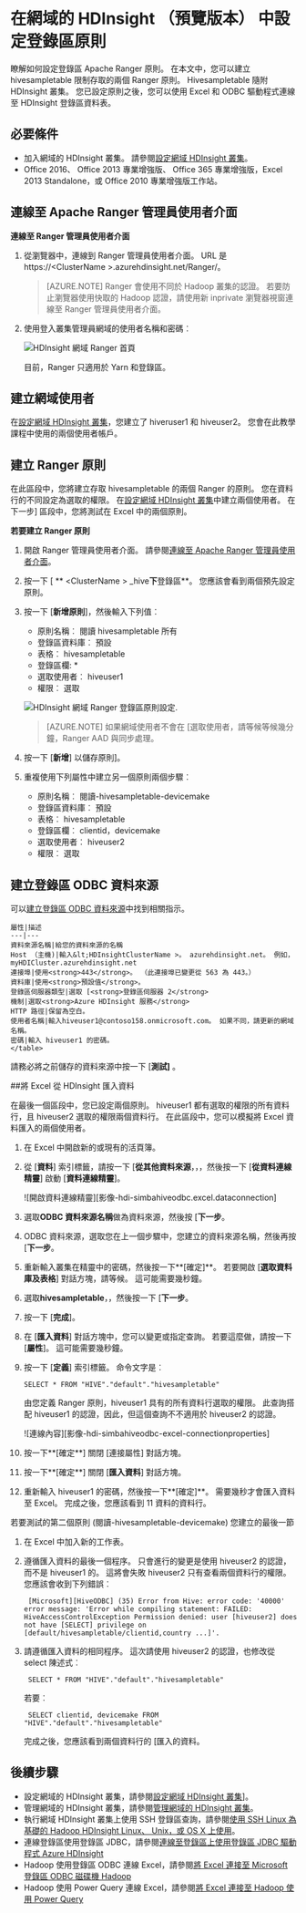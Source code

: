 <properties
    pageTitle="在網域的 HDInsight 中設定登錄區原則 |Microsoft Azure"
    description="了解..."
    services="hdinsight"
    documentationCenter=""
    authors="saurinsh"
    manager="jhubbard"
    editor="cgronlun"
    tags="azure-portal"/>

<tags
    ms.service="hdinsight"
    ms.devlang="na"
    ms.topic="hero-article"
    ms.tgt_pltfrm="na"
    ms.workload="big-data"
    ms.date="10/25/2016"
    ms.author="saurinsh"/>

# <a name="configure-hive-policies-in-domain-joined-hdinsight-preview"></a>在網域的 HDInsight （預覽版本） 中設定登錄區原則

瞭解如何設定登錄區 Apache Ranger 原則。 在本文中，您可以建立 hivesampletable 限制存取的兩個 Ranger 原則。 Hivesampletable 隨附 HDInsight 叢集。 您已設定原則之後，您可以使用 Excel 和 ODBC 驅動程式連線至 HDInsight 登錄區資料表。


## <a name="prerequisites"></a>必要條件

- 加入網域的 HDInsight 叢集。 請參閱[設定網域 HDInsight 叢集](hdinsight-domain-joined-configure.md)。
- Office 2016、 Office 2013 專業增強版、 Office 365 專業增強版，Excel 2013 Standalone，或 Office 2010 專業增強版工作站。


## <a name="connect-to-apache-ranger-admin-ui"></a>連線至 Apache Ranger 管理員使用者介面

**連線至 Ranger 管理員使用者介面**

1. 從瀏覽器中，連線到 Ranger 管理員使用者介面。 URL 是 https://&lt;ClusterName >.azurehdinsight.net/Ranger/。 

    >[AZURE.NOTE] Ranger 會使用不同於 Hadoop 叢集的認證。 若要防止瀏覽器使用快取的 Hadoop 認證，請使用新 inprivate 瀏覽器視窗連線至 Ranger 管理員使用者介面。
4. 使用登入叢集管理員網域的使用者名稱和密碼︰

    ![HDInsight 網域 Ranger 首頁](./media/hdinsight-domain-joined-run-hive/hdinsight-domain-joined-ranger-home-page.png)

    目前，Ranger 只適用於 Yarn 和登錄區。

## <a name="create-domain-users"></a>建立網域使用者

在[設定網域 HDInsight 叢集](hdinsight-domain-joined-configure.md#create-and-configure-azure-ad-ds-for-your-azure-ad)，您建立了 hiveruser1 和 hiveuser2。 您會在此教學課程中使用的兩個使用者帳戶。

## <a name="create-ranger-policies"></a>建立 Ranger 原則

在此區段中，您將建立存取 hivesampletable 的兩個 Ranger 的原則。 您在資料行的不同設定為選取的權限。 在[設定網域 HDInsight 叢集](hdinsight-domain-joined-configure.md#create-and-configure-azure-ad-ds-for-your-azure-ad)中建立兩個使用者。  在下一步] 區段中，您將測試在 Excel 中的兩個原則。

**若要建立 Ranger 原則**

1. 開啟 Ranger 管理員使用者介面。 請參閱[連線至 Apache Ranger 管理員使用者介面](#connect-to-apache-ranager-admin-ui)。
2. 按一下 [ ** &lt;ClusterName > _hive**下**登錄區**。 您應該會看到兩個預先設定原則。
3. 按一下 [**新增原則**]，然後輸入下列值︰

    - 原則名稱︰ 閱讀 hivesampletable 所有
    - 登錄區資料庫︰ 預設
    - 表格︰ hivesampletable
    - 登錄區欄: *
    - 選取使用者︰ hiveuser1
    - 權限︰ 選取

    ![HDInsight 網域 Ranger 登錄區原則設定](./media/hdinsight-domain-joined-run-hive/hdinsight-domain-joined-configure-ranger-policy.png).

    >[AZURE.NOTE] 如果網域使用者不會在 [選取使用者，請等候等候幾分鐘，Ranger AAD 與同步處理。

4. 按一下 [**新增**] 以儲存原則]。
5. 重複使用下列屬性中建立另一個原則兩個步驟︰

    - 原則名稱︰ 閱讀-hivesampletable-devicemake
    - 登錄區資料庫︰ 預設
    - 表格︰ hivesampletable
    - 登錄區欄︰ clientid，devicemake
    - 選取使用者︰ hiveuser2
    - 權限︰ 選取

## <a name="create-hive-odbc-data-source"></a>建立登錄區 ODBC 資料來源

可以[建立登錄區 ODBC 資料來源](hdinsight-connect-excel-hive-odbc-driver.md)中找到相關指示。  

    屬性|描述
    ---|---
    資料來源名稱|給您的資料來源的名稱
    Host （主機)|輸入&lt;HDInsightClusterName >。 azurehdinsight.net。 例如，myHDICluster.azurehdinsight.net
    連接埠|使用<strong>443</strong>。 （此連接埠已變更從 563 為 443。）
    資料庫|使用<strong>預設值</strong>。
    登錄區伺服器類型|選取 [<strong>登錄區伺服器 2</strong>
    機制|選取<strong>Azure HDInsight 服務</strong>
    HTTP 路徑|保留為空白。
    使用者名稱|輸入hiveuser1@contoso158.onmicrosoft.com。 如果不同，請更新的網域名稱。
    密碼|輸入 hiveuser1 的密碼。
    </table>

請務必將之前儲存的資料來源中按一下 [**測試]** 。


##<a name="import-data-into-excel-from-hdinsight"></a>將 Excel 從 HDInsight 匯入資料

在最後一個區段中，您已設定兩個原則。  hiveuser1 都有選取的權限的所有資料行，且 hiveuser2 選取的權限兩個資料行。 在此區段中，您可以模擬將 Excel 資料匯入的兩個使用者。


1. 在 Excel 中開啟新的或現有的活頁簿。
2. 從 [**資料**] 索引標籤，請按一下 [**從其他資料來源**，，，然後按一下 [**從資料連線精靈**] 啟動 [**資料連線精靈**]。

    ![開啟資料連線精靈][影像-hdi-simbahiveodbc.excel.dataconnection]

3. 選取**ODBC 資料來源名稱**做為資料來源，然後按 [**下一步**。
4. ODBC 資料來源，選取您在上一個步驟中，您建立的資料來源名稱，然後再按 [**下一步**。
5. 重新輸入叢集在精靈中的密碼，然後按一下**[確定]**。 若要開啟 [**選取資料庫及表格**] 對話方塊，請等候。 這可能需要幾秒鐘。
8. 選取**hivesampletable**，，然後按一下 [**下一步**。 
8. 按一下 [**完成**]。
9. 在 [**匯入資料**] 對話方塊中，您可以變更或指定查詢。 若要這麼做，請按一下 [**屬性**]。 這可能需要幾秒鐘。 
10. 按一下 [**定義**] 索引標籤。 命令文字是︰

        SELECT * FROM "HIVE"."default"."hivesampletable"

    由您定義 Ranger 原則，hiveuser1 具有的所有資料行選取的權限。  此查詢搭配 hiveuser1 的認證，因此，但這個查詢不不適用於 hiveuser2 的認證。

    ![連線內容][影像-hdi-simbahiveodbc-excel-connectionproperties]

11. 按一下**[確定**] 關閉 [連接屬性] 對話方塊。
12. 按一下**[確定**] 關閉 [**匯入資料**] 對話方塊。  
13. 重新輸入 hiveuser1 的密碼，然後按一下**[確定]**。 需要幾秒才會匯入資料至 Excel。 完成之後，您應該看到 11 資料的資料行。

若要測試的第二個原則 (閱讀-hivesampletable-devicemake) 您建立的最後一節

1. 在 Excel 中加入新的工作表。
2. 遵循匯入資料的最後一個程序。  只會進行的變更是使用 hiveuser2 的認證，而不是 hiveuser1 的。 這將會失敗 hiveuser2 只有查看兩個資料行的權限。 您應該會收到下列錯誤︰

        [Microsoft][HiveODBC] (35) Error from Hive: error code: '40000' error message: 'Error while compiling statement: FAILED: HiveAccessControlException Permission denied: user [hiveuser2] does not have [SELECT] privilege on [default/hivesampletable/clientid,country ...]'.

3. 請遵循匯入資料的相同程序。 這次請使用 hiveuser2 的認證，也修改從 select 陳述式︰

        SELECT * FROM "HIVE"."default"."hivesampletable"

    若要︰

        SELECT clientid, devicemake FROM "HIVE"."default"."hivesampletable"

    完成之後，您應該看到兩個資料行的 [匯入的資料。

## <a name="next-steps"></a>後續步驟

- 設定網域的 HDInsight 叢集，請參閱[設定網域 HDInsight 叢集](hdinsight-domain-joined-configure.md)]。
- 管理網域的 HDInsight 叢集，請參閱[管理網域的 HDInsight 叢集](hdinsight-domain-joined-manage.md)。
- 執行網域 HDInsight 叢集上使用 SSH 登錄區查詢，請參閱[使用 SSH Linux 為基礎的 Hadoop HDInsight Linux、 Unix，或 OS X 上使用](hdinsight-hadoop-linux-use-ssh-unix.md#connect-to-a-domain-joined-hdinsight-cluster)。
- 連線登錄區使用登錄區 JDBC，請參閱[連線至登錄區上使用登錄區 JDBC 驅動程式 Azure HDInsight](hdinsight-connect-hive-jdbc-driver.md)
- Hadoop 使用登錄區 ODBC 連線 Excel，請參閱[將 Excel 連接至 Microsoft 登錄區 ODBC 磁碟機 Hadoop](hdinsight-connect-excel-hive-odbc-driver.md)
- Hadoop 使用 Power Query 連線 Excel，請參閱[將 Excel 連接至 Hadoop 使用 Power Query](hdinsight-connect-excel-power-query.md)